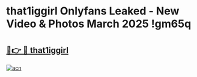 # that1iggirl Onlyfans Leaked - New Video & Photos March 2025 !gm65q

# <h2><a href="https://j93zmr.iuczelnia.edu.pl?title=that1iggirl&ref=gm65q">🔗👉 🔴 that1iggirl</a></h2>

[![acn](https://github.com/user-attachments/assets/0f9c940e-d8b0-45ae-aac7-cd30a18b3e1c)](https://j93zmr.iuczelnia.edu.pl?title=that1iggirl&ref=gm65q)

